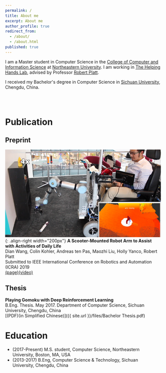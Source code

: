 ```yaml
---
permalink: /
title: About me
excerpt: About me
author_profile: true
redirect_from:
  - /about/
  - /about.html
published: true
---
```


I am a Master student in Computer Science in the [College of Computer and Information Science](https://www.ccis.northeastern.edu) at [Northeastern University](https://www.northeastern.edu). I am working in [The Helping Hands Lab](https://www2.ccs.neu.edu/research/helpinghands/), advised by Professor [Robert Platt](http://www.ccs.neu.edu/home/rplatt/).

I received my Bachelor's degree in Computer Science in [Sichuan University](http://www.scu.edu.cn), Chengdu, China.

<br><br>

# Publication
## Preprint
![](images/scooter.png){: .align-right width="200px"}
**A Scooter-Mounted Robot Arm to Assist with Activities of Daily Life**  
Dian Wang, Colin Kohler, Andreas ten Pas, Maozhi Liu, Holly Yanco, Robert Platt  
Submitted to IEEE International Conference on Robotics and Automation (ICRA) 2019  
[(page)](https://pointw.github.io/scooter-page/)[(video)](https://www.youtube.com/watch?v=-FqXRtMlc4U&t=2s)

## Thesis
**Playing Gomoku with Deep Reinforcement Learning**  
B.Eng. Thesis. May 2017. Department of Computer Science, Sichuan University, Chengdu, China  
[(PDF)(in Simplified Chinese)]({{ site.url }}/files/Bachelor Thesis.pdf)

# Education
+ (2017-Present) M.S. student, Computer Science, Northeastern University, Boston, MA, USA
+ (2013-2017) B.Eng, Computer Science & Technology, Sichuan University, Chengdu, China


